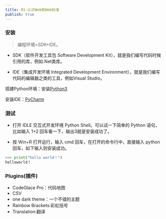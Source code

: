 ```yaml
---
title: 01-认识Web和Web标准
publish: true
---
```


<ArticleTopAd></ArticleTopAd>



### 安装

> 编程环境=SDK+IDE。

- SDK（软件开发工具包 Software Development Kit），就是我们编写代码时候引用的库，例如.Net类库。

- IDE（集成开发环境 Integrated Development Environment），就是我们编写代码的编辑器之类的工具，例如Visual Studio。

搭建Python环境：安装[Python3](https://www.python.org/)

安装IDE：[PyCharm](https://www.jetbrains.com/pycharm/)

### 测试 

- 打开 IDLE 交互式开发环境 Python Shell。可以试一下简单的 Python 语句，比如输入 1+2 回车看一下，输出3就是安装成功了。

- 按 Win+R 打开运行，输入 cmd 回车，在打开的命令行中，直接输入 python 回车，如下输入则安装成功。

```python
>>> print("hello world！")
helloworld！
```

### Plugins(插件)

- CodeGlace Pro：代码地图
- CSV
- one dark theme：一个不错的主题
- Rainbow Brackets:彩虹括号
- Translation:翻译
